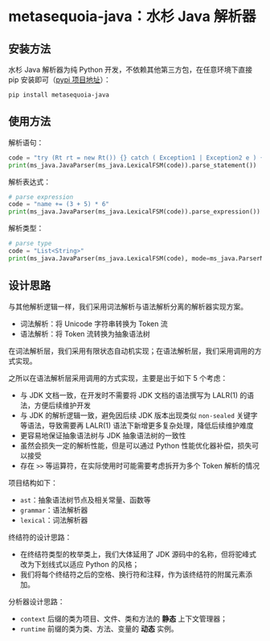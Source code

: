 # metasequoia-java：水杉 Java 解析器

## 安装方法

水杉 Java 解析器为纯 Python 开发，不依赖其他第三方包，在任意环境下直接 pip 安装即可（[pypi 项目地址](https://pypi.org/project/metasequoia-java/0.1.0/)）：

```shell
pip install metasequoia-java
```

## 使用方法

解析语句：

```python
code = "try (Rt rt = new Rt()) {} catch ( Exception1 | Exception2 e ) {} finally {}"
print(ms_java.JavaParser(ms_java.LexicalFSM(code)).parse_statement())
```

解析表达式：

```python
# parse expression
code = "name += (3 + 5) * 6"
print(ms_java.JavaParser(ms_java.LexicalFSM(code)).parse_expression())
```

解析类型：

```python
# parse type
code = "List<String>"
print(ms_java.JavaParser(ms_java.LexicalFSM(code), mode=ms_java.ParserMode.TYPE).parse_type())
```

## 设计思路

与其他解析逻辑一样，我们采用词法解析与语法解析分离的解析器实现方案。

- 词法解析：将 Unicode 字符串转换为 Token 流
- 语法解析：将 Token 流转换为抽象语法树

在词法解析层，我们采用有限状态自动机实现；在语法解析层，我们采用调用的方式实现。

之所以在语法解析层采用调用的方式实现，主要是出于如下 5 个考虑：

- 与 JDK 文档一致，在开发时不需要将 JDK 文档的语法撰写为 LALR(1) 的语法，方便后续维护开发
- 与 JDK 的解析逻辑一致，避免因后续 JDK 版本出现类似 `non-sealed` 关键字等语法，导致需要再 LALR(1) 语法下新增更多复杂处理，降低后续维护难度
- 更容易地保证抽象语法树与 JDK 抽象语法树的一致性
- 虽然会损失一定的解析性能，但是可以通过 Python 性能优化器补偿，损失可以接受
- 存在 `>>` 等运算符，在实际使用时可能需要考虑拆开为多个 Token 解析的情况

项目结构如下：

- `ast`：抽象语法树节点及相关常量、函数等
- `grammar`：语法解析器
- `lexical`：词法解析器

终结符的设计思路：

- 在终结符类型的枚举类上，我们大体延用了 JDK 源码中的名称，但将驼峰式改为下划线式以适应 Python 的风格；
- 我们将每个终结符之后的空格、换行符和注释，作为该终结符的附属元素添加。

分析器设计思路：

- `context` 后缀的类为项目、文件、类和方法的 **静态** 上下文管理器；
- `runtime` 前缀的类为类、方法、变量的 **动态** 实例。

